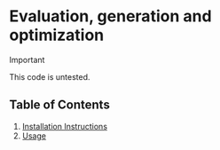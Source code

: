 # Evaluation, generation and optimization

> [!IMPORTANT] 
> This code is untested.

## Table of Contents

1. [Installation Instructions](#installation-instructions)
2. [Usage](#usage)